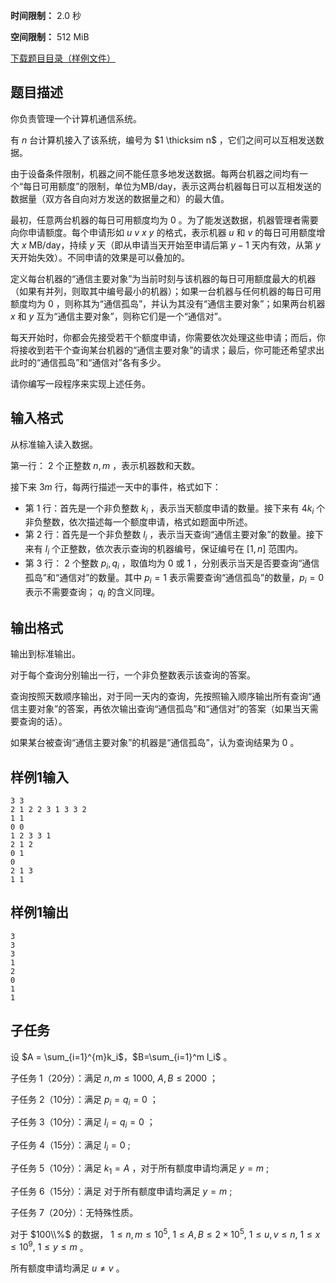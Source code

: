 


**时间限制：** 2.0 秒 


**空间限制：** 512 MiB

[下载题目目录（样例文件）](examples/CSP202203-4.zip)




## 题目描述

你负责管理一个计算机通信系统。

有 $n$ 台计算机接入了该系统，编号为 $1 \thicksim n$ ，它们之间可以互相发送数据。

由于设备条件限制，机器之间不能任意多地发送数据。每两台机器之间均有一个“每日可用额度”的限制，单位为MB/day，表示这两台机器每日可以互相发送的数据量（双方各自向对方发送的数据量之和）的最大值。

最初，任意两台机器的每日可用额度均为 $0$ 。为了能发送数据，机器管理者需要向你申请额度。每个申请形如 $u\ v\ x\ y$ 的格式，表示机器 $u$ 和 $v$ 的每日可用额度增大 $x$ MB/day，持续 $y$ 天（即从申请当天开始至申请后第 $y-1$ 天内有效，从第 $y$ 天开始失效）。不同申请的效果是可以叠加的。

定义每台机器的“通信主要对象”为当前时刻与该机器的每日可用额度最大的机器（如果有并列，则取其中编号最小的机器）；如果一台机器与任何机器的每日可用额度均为 $0$ ，则称其为“通信孤岛”，并认为其没有“通信主要对象”；如果两台机器 $x$ 和 $y$ 互为“通信主要对象”，则称它们是一个“通信对”。

每天开始时，你都会先接受若干个额度申请，你需要依次处理这些申请；而后，你将接收到若干个查询某台机器的“通信主要对象”的请求；最后，你可能还希望求出此时的“通信孤岛”和“通信对”各有多少。

请你编写一段程序来实现上述任务。

## 输入格式

从标准输入读入数据。

第一行： $2$ 个正整数 $n,m$ ，表示机器数和天数。

接下来 $3m$ 行，每两行描述一天中的事件，格式如下：

- 第 $1$ 行：首先是一个非负整数 $k_i$ ，表示当天额度申请的数量。接下来有 $4k_i$ 个非负整数，依次描述每一个额度申请，格式如题面中所述。
- 第 $2$ 行：首先是一个非负整数 $l_i$ ，表示当天查询“通信主要对象”的数量。接下来有 $l_i$ 个正整数，依次表示查询的机器编号，保证编号在 $[1,n]$ 范围内。
- 第 $3$ 行： $2$ 个整数 $p_i,q_i$ ，取值均为 $0$ 或 $1$ ，分别表示当天是否要查询“通信孤岛”和“通信对”的数量。其中 $p_i=1$ 表示需要查询“通信孤岛”的数量，$p_i=0$ 表示不需要查询； $q_i$ 的含义同理。

## 输出格式

输出到标准输出。

对于每个查询分别输出一行，一个非负整数表示该查询的答案。

查询按照天数顺序输出，对于同一天内的查询，先按照输入顺序输出所有查询“通信主要对象”的答案，再依次输出查询“通信孤岛”和“通信对”的答案（如果当天需要查询的话）。

如果某台被查询“通信主要对象”的机器是“通信孤岛”，认为查询结果为 $0$ 。








## 样例1输入

```plain
3 3
2 1 2 2 3 1 3 3 2
1 1
0 0
1 2 3 3 1
2 1 2
0 1
0
2 1 3
1 1

```



## 样例1输出

```plain
3
3
3
1
2
0
1
1

```


## 子任务

设 $A = \sum_{i=1}^{m}k_i$，$B=\sum_{i=1}^m l_i$ 。

子任务 1（20分）：满足 $n,m \leq 1000,\ A,B \leq 2000$ ；

子任务 2（10分）：满足 $p_i = q_i = 0$ ；

子任务 3（10分）：满足 $l_i = q_i = 0$ ；

子任务 4（15分）：满足 $l_i = 0$ ;

子任务 5（10分）：满足 $k_1 = A$ ，对于所有额度申请均满足 $y = m$ ;

子任务 6（15分）：满足 对于所有额度申请均满足 $y = m$ ;

子任务 7（20分）：无特殊性质。

对于 $100\\%$ 的数据， $1 \leq n,m \leq 10^5,\ 1\leq A,B \leq 2 \times 10^5,\ 1 \leq u,v \leq n,\ 1 \leq x \leq 10^9,\ 1 \leq y \leq m$ 。

所有额度申请均满足 $u \neq v$ 。